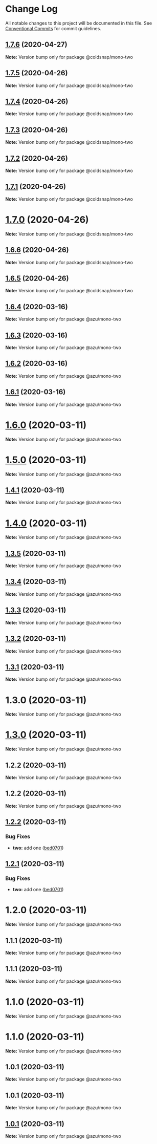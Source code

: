 # Change Log

All notable changes to this project will be documented in this file.
See [Conventional Commits](https://conventionalcommits.org) for commit guidelines.

## [1.7.6](https://github.com/yuche/lerna-monorepo-github-actions-release/compare/v1.6.4...v1.7.6) (2020-04-27)

**Note:** Version bump only for package @coldsnap/mono-two





## [1.7.5](https://github.com/yuche/lerna-monorepo-github-actions-release/compare/v1.6.4...v1.7.5) (2020-04-26)

**Note:** Version bump only for package @coldsnap/mono-two





## [1.7.4](https://github.com/yuche/lerna-monorepo-github-actions-release/compare/v1.6.4...v1.7.4) (2020-04-26)

**Note:** Version bump only for package @coldsnap/mono-two





## [1.7.3](https://github.com/yuche/lerna-monorepo-github-actions-release/compare/v1.6.4...v1.7.3) (2020-04-26)

**Note:** Version bump only for package @coldsnap/mono-two





## [1.7.2](https://github.com/yuche/lerna-monorepo-github-actions-release/compare/v1.6.4...v1.7.2) (2020-04-26)

**Note:** Version bump only for package @coldsnap/mono-two





## [1.7.1](https://github.com/azu/lerna-monorepo-github-actions-release/compare/v1.6.4...v1.7.1) (2020-04-26)

**Note:** Version bump only for package @coldsnap/mono-two





# [1.7.0](https://github.com/azu/lerna-monorepo-github-actions-release/compare/v1.6.4...v1.7.0) (2020-04-26)

**Note:** Version bump only for package @coldsnap/mono-two





## [1.6.6](https://github.com/azu/lerna-monorepo-github-actions-release/compare/v1.6.4...v1.6.6) (2020-04-26)

**Note:** Version bump only for package @coldsnap/mono-two





## [1.6.5](https://github.com/azu/lerna-monorepo-github-actions-release/compare/v1.6.4...v1.6.5) (2020-04-26)

**Note:** Version bump only for package @coldsnap/mono-two





## [1.6.4](https://github.com/azu/lerna-monorepo-github-actions-release/compare/v1.6.2...v1.6.4) (2020-03-16)

**Note:** Version bump only for package @azu/mono-two





## [1.6.3](https://github.com/azu/lerna-monorepo-github-actions-release/compare/v1.6.2...v1.6.3) (2020-03-16)

**Note:** Version bump only for package @azu/mono-two





## [1.6.2](https://github.com/azu/lerna-monorepo-github-actions-release/compare/v1.6.0...v1.6.2) (2020-03-16)

**Note:** Version bump only for package @azu/mono-two





## [1.6.1](https://github.com/azu/lerna-monorepo-github-actions-release/compare/v1.6.0...v1.6.1) (2020-03-16)

**Note:** Version bump only for package @azu/mono-two





# [1.6.0](https://github.com/azu/lerna-monorepo-github-actions-release/compare/v1.5.0...v1.6.0) (2020-03-11)

**Note:** Version bump only for package @azu/mono-two





# [1.5.0](https://github.com/azu/lerna-monorepo-github-actions-release/compare/v1.4.1...v1.5.0) (2020-03-11)

**Note:** Version bump only for package @azu/mono-two





## [1.4.1](https://github.com/azu/lerna-monorepo-github-actions-release/compare/v1.3.0...v1.4.1) (2020-03-11)

**Note:** Version bump only for package @azu/mono-two





# [1.4.0](https://github.com/azu/lerna-monorepo-github-actions-release/compare/v1.3.0...v1.4.0) (2020-03-11)

**Note:** Version bump only for package @azu/mono-two





## [1.3.5](https://github.com/azu/lerna-monorepo-github-actions-release/compare/v1.3.0...v1.3.5) (2020-03-11)

**Note:** Version bump only for package @azu/mono-two





## [1.3.4](https://github.com/azu/lerna-monorepo-github-actions-release/compare/v1.3.0...v1.3.4) (2020-03-11)

**Note:** Version bump only for package @azu/mono-two





## [1.3.3](https://github.com/azu/lerna-monorepo-github-actions-release/compare/v1.3.0...v1.3.3) (2020-03-11)

**Note:** Version bump only for package @azu/mono-two





## [1.3.2](https://github.com/azu/lerna-monorepo-github-actions-release/compare/v1.3.0...v1.3.2) (2020-03-11)

**Note:** Version bump only for package @azu/mono-two





## [1.3.1](https://github.com/azu/lerna-monorepo-github-actions-release/compare/v1.3.0...v1.3.1) (2020-03-11)

**Note:** Version bump only for package @azu/mono-two





# 1.3.0 (2020-03-11)

**Note:** Version bump only for package @azu/mono-two





# [1.3.0](https://github.com/azu/lerna-monorepo-github-actions-release/compare/v1.2.2...v1.3.0) (2020-03-11)

**Note:** Version bump only for package @azu/mono-two





## 1.2.2 (2020-03-11)

**Note:** Version bump only for package @azu/mono-two





## 1.2.2 (2020-03-11)

**Note:** Version bump only for package @azu/mono-two





## [1.2.2](https://github.com/azu/lerna-monorepo-github-actions-release/compare/v1.2.0...v1.2.2) (2020-03-11)


### Bug Fixes

* **two:** add one ([bed0701](https://github.com/azu/lerna-monorepo-github-actions-release/commit/bed070168f3ff0194a9e6da739b18b6f86eca4f8))





## [1.2.1](https://github.com/azu/lerna-monorepo-github-actions-release/compare/v1.2.0...v1.2.1) (2020-03-11)


### Bug Fixes

* **two:** add one ([bed0701](https://github.com/azu/lerna-monorepo-github-actions-release/commit/bed070168f3ff0194a9e6da739b18b6f86eca4f8))





# 1.2.0 (2020-03-11)

**Note:** Version bump only for package @azu/mono-two





## 1.1.1 (2020-03-11)

**Note:** Version bump only for package @azu/mono-two





## 1.1.1 (2020-03-11)

**Note:** Version bump only for package @azu/mono-two





# 1.1.0 (2020-03-11)

**Note:** Version bump only for package @azu/mono-two





# 1.1.0 (2020-03-11)

**Note:** Version bump only for package @azu/mono-two





## 1.0.1 (2020-03-11)

**Note:** Version bump only for package @azu/mono-two





## 1.0.1 (2020-03-11)

**Note:** Version bump only for package @azu/mono-two





## [1.0.1](https://github.com/azu/lerna-monorepo-github-actions-release/compare/v1.0.0...v1.0.1) (2020-03-11)

**Note:** Version bump only for package @azu/mono-two
